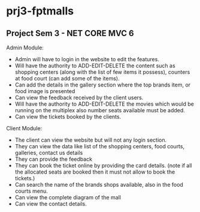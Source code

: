 # prj3-fptmalls
Project Sem 3 - NET CORE MVC 6
------------------------------------------------------------------------------------------------------------
Admin Module:

- Admin will have to login in the website to edit the features.
- Will have the authority to ADD-EDIT-DELETE the content such as shopping centers (along with
the list of few items it possess), counters at food court (can add some of the items).
- Can add the details in the gallery section where the top brands item, or food image is presented
- Can view the feedback received by the client users.
- Will have the authority to ADD-EDIT-DELETE the movies which would be running on the
multiplex also number seats available must be added.
- Can view the tickets booked by the clients.


Client Module:

- The client can view the website but will not any login section.
- They can view the data like list of the shopping centers, food courts, galleries, contact us details
- They can provide the feedback
- They can book the ticket online by providing the card details. (note if all the allocated seats are
booked then it must not allow to book the tickets.)
- Can search the name of the brands shops available, also in the food courts menu.
- Can view the complete diagram of the mall
- Can view the contact details.



